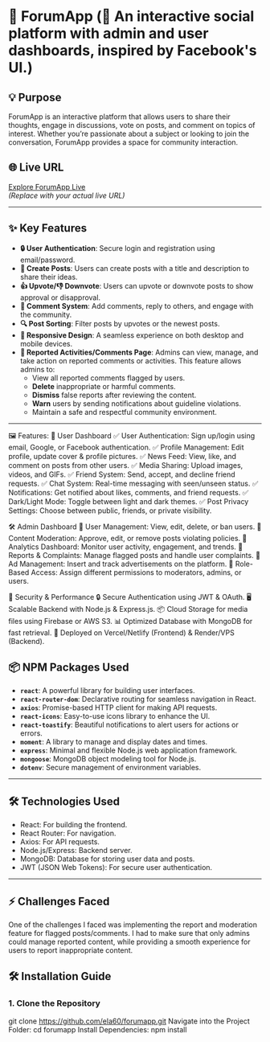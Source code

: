 # 🚀 ForumApp (🔹 An interactive social platform with admin and user dashboards, inspired by Facebook's UI.)

## 💡 Purpose
ForumApp is an interactive platform that allows users to share their thoughts, engage in discussions, vote on posts, and comment on topics of interest. Whether you’re passionate about a subject or looking to join the conversation, ForumApp provides a space for community interaction.

## 🌐 Live URL
[Explore ForumApp Live](https://bistro-boss-2368b.web.app/)  
*(Replace with your actual live URL)*

---

## ✨ Key Features

- **🔒 User Authentication**: Secure login and registration using email/password.
- **📝 Create Posts**: Users can create posts with a title and description to share their ideas.
- **👍 Upvote/👎 Downvote**: Users can upvote or downvote posts to show approval or disapproval.
- **💬 Comment System**: Add comments, reply to others, and engage with the community.
- **🔍 Post Sorting**: Filter posts by upvotes or the newest posts.
- **📱 Responsive Design**: A seamless experience on both desktop and mobile devices.
- **🚨 Reported Activities/Comments Page**: Admins can view, manage, and take action on reported comments or activities. This feature allows admins to:
  - View all reported comments flagged by users.
  - **Delete** inappropriate or harmful comments.
  - **Dismiss** false reports after reviewing the content.
  - **Warn** users by sending notifications about guideline violations.
  - Maintain a safe and respectful community environment.

---

🖼️ Features:
👥 User Dashboard
✅ User Authentication: Sign up/login using email, Google, or Facebook authentication.
✅ Profile Management: Edit profile, update cover & profile pictures.
✅ News Feed: View, like, and comment on posts from other users.
✅ Media Sharing: Upload images, videos, and GIFs.
✅ Friend System: Send, accept, and decline friend requests.
✅ Chat System: Real-time messaging with seen/unseen status.
✅ Notifications: Get notified about likes, comments, and friend requests.
✅ Dark/Light Mode: Toggle between light and dark themes.
✅ Post Privacy Settings: Choose between public, friends, or private visibility.

🛠️ Admin Dashboard
🔹 User Management: View, edit, delete, or ban users.
🔹 Content Moderation: Approve, edit, or remove posts violating policies.
🔹 Analytics Dashboard: Monitor user activity, engagement, and trends.
🔹 Reports & Complaints: Manage flagged posts and handle user complaints.
🔹 Ad Management: Insert and track advertisements on the platform.
🔹 Role-Based Access: Assign different permissions to moderators, admins, or users.

🛑 Security & Performance
🔒 Secure Authentication using JWT & OAuth.
🖥️ Scalable Backend with Node.js & Express.js.
📦 Cloud Storage for media files using Firebase or AWS S3.
📊 Optimized Database with MongoDB for fast retrieval.
🚀 Deployed on Vercel/Netlify (Frontend) & Render/VPS (Backend).


## 📦 NPM Packages Used

- **`react`**: A powerful library for building user interfaces.
- **`react-router-dom`**: Declarative routing for seamless navigation in React.
- **`axios`**: Promise-based HTTP client for making API requests.
- **`react-icons`**: Easy-to-use icons library to enhance the UI.
- **`react-toastify`**: Beautiful notifications to alert users for actions or errors.
- **`moment`**: A library to manage and display dates and times.
- **`express`**: Minimal and flexible Node.js web application framework.
- **`mongoose`**: MongoDB object modeling tool for Node.js.
- **`dotenv`**: Secure management of environment variables.

---

## 🛠️ Technologies Used
- React: For building the frontend.
- React Router: For navigation.
- Axios: For API requests.
- Node.js/Express: Backend server.
- MongoDB: Database for storing user data and posts.
- JWT (JSON Web Tokens): For secure user authentication.
---

## ⚡ Challenges Faced
One of the challenges I faced was implementing the report and moderation feature for flagged posts/comments. I had to make sure that only admins could manage reported content, while providing a smooth experience for users to report inappropriate content.



## 🛠️ Installation Guide

### 1. Clone the Repository
  git clone https://github.com/ela60/forumapp.git
  Navigate into the Project Folder: cd forumapp
 Install Dependencies: npm install



